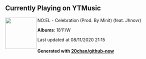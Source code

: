 ## Currently Playing on YTMusic

[<img align="left" width="100" src="https://lh3.googleusercontent.com/6QThh9_RmbwnZ16hFfoFw5gvGEmFYhLZu8hlFdy5KH_yappfgaDSHOABUNML0i87Y4EM-UnjbmrtDAyb">](https://music.youtube.com/channel/UCK8xKov3rStdaIJ1HhgtGKQ)

NO:EL - Celebration (Prod. By Minit) (feat. Jhnovr)

**Albums**: 18'F/W

Last updated at 08/11/2020 21:15

#### Generated with [20chan/github-now](https://github.com/20chan/github-now)


<!--
**20chan/20chan** is a ✨ _special_ ✨ repository because its `README.md` (this file) appears on your GitHub profile.

Here are some ideas to get you started:

- 🔭 I’m currently working on ...
- 🌱 I’m currently learning ...
- 👯 I’m looking to collaborate on ...
- 🤔 I’m looking for help with ...
- 💬 Ask me about ...
- 📫 How to reach me: ...
- 😄 Pronouns: ...
- ⚡ Fun fact: ...
-->
